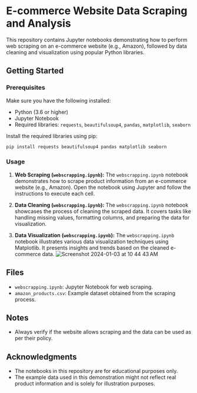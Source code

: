 # E-commerce Website Data Scraping and Analysis

This repository contains Jupyter notebooks demonstrating how to perform web scraping on an e-commerce website (e.g., Amazon), followed by data cleaning and visualization using popular Python libraries.

## Getting Started

### Prerequisites

Make sure you have the following installed:
- Python (3.6 or higher)
- Jupyter Notebook
- Required libraries: `requests`, `beautifulsoup4`, `pandas`, `matplotlib`, `seaborn`

Install the required libraries using pip:

```bash
pip install requests beautifulsoup4 pandas matplotlib seaborn
```

### Usage

1. **Web Scraping (`webscrapping.ipynb`):** The `webscrapping.ipynb` notebook demonstrates how to scrape product information from an e-commerce website (e.g., Amazon). Open the notebook using Jupyter and follow the instructions to execute each cell.

2. **Data Cleaning (`webscrapping.ipynb`):** The `webscrapping.ipynb` notebook showcases the process of cleaning the scraped data. It covers tasks like handling missing values, formatting columns, and preparing the data for visualization.

3. **Data Visualization (`webscrapping.ipynb`):** The `webscrapping.ipynb` notebook illustrates various data visualization techniques using Matplotlib. It presents insights and trends based on the cleaned e-commerce data.
![Screenshot 2024-01-03 at 10 44 43 AM](https://github.com/manojbusam/WebScrapping/assets/44409170/7866c82c-7886-49dc-872e-6c1710900fe5)

## Files

- `webscrapping.ipynb`: Jupyter Notebook for web scraping.
- `amazon_products.csv`: Example dataset obtained from the scraping process.

## Notes

- Always verify if the website allows scraping and the data can be used as per their policy.

## Acknowledgments

- The notebooks in this repository are for educational purposes only.
- The example data used in this demonstration might not reflect real product information and is solely for illustration purposes.

